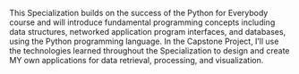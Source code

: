 This Specialization builds on the success of the Python for Everybody course 
and will introduce fundamental programming concepts including data structures, 
networked application program interfaces, and databases, 
using the Python programming language. 
In the Capstone Project, I’ll use the technologies learned throughout the Specialization 
to design and create MY own  applications for data retrieval, processing, and visualization.
